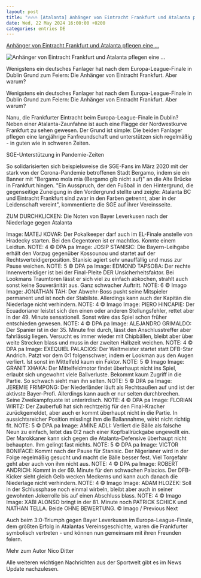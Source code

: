 ```yaml
---
layout: post
title: "🔥🔥🔥 [Atalanta] Anhänger von Eintracht Frankfurt und Atalanta pflegen eine ..."
date: Wed, 22 May 2024 16:00:00 +0200
categories: entries DE
---
```

[Anhänger von Eintracht Frankfurt und Atalanta pflegen eine ...](https://sport.sky.de/fussball/artikel/anhaenger-von-eintracht-frankfurt-und-atalanta-pflegen-eine-fanfreundschaft/13141931/35311)

![Anhänger von Eintracht Frankfurt und Atalanta pflegen eine ...](https://e6.365dm.de/24/05/1600x900/skysport_de-frankfurt-atalanta_6563877.jpg?20240523152955)

Wenigstens ein deutsches Fanlager hat nach dem Europa-League-Finale in Dublin Grund zum Feiern: Die Anhänger von Eintracht Frankfurt. Aber warum?

Wenigstens ein deutsches Fanlager hat nach dem Europa-League-Finale in Dublin Grund zum Feiern: Die Anhänger von Eintracht Frankfurt. Aber warum?

Nanu, die Frankfurter Eintracht beim Europa-League-Finale in Dublin? Neben einer Atalanta-Zaunfahne ist auch eine Flagge der Nordwestkurve Frankfurt zu sehen gewesen. Der Grund ist simple: Die beiden Fanlager pflegen eine langjährige Fanfreundschaft und unterstützen sich regelmäßig - in guten wie in schweren Zeiten.

SGE-Unterstützung in Pandemie-Zeiten

So solidarisierten sich beispielsweise die SGE-Fans im März 2020 mit der stark von der Corona-Pandemie betroffenen Stadt Bergamo, indem sie ein Banner mit "Bergamo mola mia (Bergamo gib nicht auf)" an die Alte Brücke in Frankfurt hingen. "Ein Ausspruch, der den Fußball in den Hintergrund, die gegenseitige Zuneigung in den Vordergrund stellte und zeigte: Atalanta BC und Eintracht Frankfurt sind zwar in den Farben getrennt, aber in der Leidenschaft vereint", kommentierte die SGE auf ihrer Vereinsseite.

ZUM DURCHKLICKEN: Die Noten von Bayer Leverkusen nach der Niederlage gegen Atalanta

Image: MATEJ KOVAR: Der Pokalkeeper darf auch im EL-Finale anstelle von Hradecky starten. Bei den Gegentoren ist er machtlos. Konnte einem Leidtun. NOTE: 4 © DPA pa Image: JOSIP STANISIC: Die Bayern-Leihgabe erhält den Vorzug gegenüber Kossounou und startet auf der Rechtsverteidigerposition. Stanisic agiert sehr unauffällig und muss zur Pause weichen. NOTE: 5 © DPA pa Image: EDMOND TAPSOBA: Der rechte Innenverteidiger ist bei der Final-Pleite DER Unsicherheitsfaktor. Bei Lookmans Traumtoren lässt er sich viel zu einfach abkochen, strahlt auch sonst keine Souveränität aus. Ganz schwacher Auftritt. NOTE: 6 © Imago Image: JONATHAN TAH: Der Abwehr-Boss pusht seine Mitspieler permanent und ist noch der Stabilste. Allerdings kann auch der Kapitän die Niederlage nicht verhindern. NOTE: 4 © Imago Image: PIERO HINCAPIE: Der Ecuadorianer leistet sich den einen oder anderen Stellungsfehler, rettet aber in der 49. Minute sensationell. Sonst wäre das Spiel schon früher entschieden gewesen. NOTE: 4 © DPA pa Image: ALEJANDRO GRIMALDO: Der Spanier ist in der 35. Minute frei durch, lässt den Anschlusstreffer aber fahrlässig liegen. Versucht es immer wieder mit Chipbällen, bleibt aber über weite Strecken blass und muss in der zweiten Halbzeit weichen. NOTE: 4 © DPA pa Image: EXEQUIEL PALACIOS: Der Weltmeister startet statt DFB-Star Andrich. Patzt vor dem 0:1 folgenschwer, indem er Lookman aus den Augen verliert. Ist sonst im Mittelfeld kaum ein Faktor. NOTE: 5 © Imago Image: GRANIT XHAKA: Der Mittelfeldmotor findet überhaupt nicht ins Spiel, erlaubt sich ungewohnt viele Ballverluste. Bekommt kaum Zugriff in die Partie. So schwach sieht man ihn selten. NOTE: 5 © DPA pa Image: JEREMIE FRIMPONG: Der Niederländer läuft als Rechtsaußen auf und ist der aktivste Bayer-Profi. Allerdings kann auch er nur selten durchbrechen. Seine Zweikampfquote ist unterirdisch. NOTE: 4 © DPA pa Image: FLORIAN WIRTZ: Der Zauberfuß hat sich rechtzeitig für den Final-Kracher zurückgemeldet, aber auch er kommt überhaupt nicht in die Partie. In aussichtsreicher Position misslingt ihm die Ballannahme, wirkt nicht richtig fit. NOTE: 5 © DPA pa Image: AMINE ADLI: Verliert die Bälle als falsche Neun zu einfach, leitet das 0:2 nach einer Kopfballrückgabe ungewollt ein. Der Marokkaner kann sich gegen die Atalanta-Defensive überhaupt nicht behaupten. Ihm gelingt fast nichts. NOTE: 5 © DPA pa Image: VICTOR BONIFACE: Kommt nach der Pause für Stanisic. Der Nigerianer wird in der Folge regelmäßig gesucht und macht die Bälle besser fest. Viel Torgefahr geht aber auch von ihm nicht aus. NOTE: 4 © DPA pa Image: ROBERT ANDRICH: Kommt in der 69. Minute für den schwachen Palacios. Der DFB-Kicker sieht gleich Gelb wecken Meckerns und kann auch danach die Niederlage nicht verhindern. NOTE: 4 © Imago Image: ADAM HLOZEK: Soll in der Schlussphase noch einmal wirbeln, bleibt aber auch in seiner gewohnten Jokerrolle bis auf einen Abschluss blass. NOTE: 4 © Imago Image: XABI ALONSO bringt in der 81. Minute noch PATRICK SCHICK und NATHAN TELLA. Beide OHNE BEWERTUNG. © Imago / Previous Next

Auch beim 3:0-Triumph gegen Bayer Leverkusen im Europa-League-Finale, dem größten Erfolg in Atalantas Vereinsgeschichte, waren die Frankfurter symbolisch vertreten - und können nun gemeinsam mit ihren Freunden feiern.

Mehr zum Autor Nico Ditter

Alle weiteren wichtigen Nachrichten aus der Sportwelt gibt es im News Update nachzulesen.

